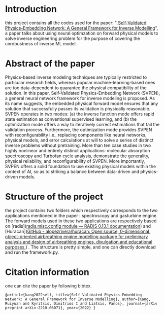# Introduction

this project contains all the codes used for the paper: "[ Self-Validated Physics-Embedding Network: A General Framework for Inverse Modelling](https://arxiv.org/abs/2210.06071)", a paper talks about using neural optimzation on forward physical models to solve inverse engineering problem for the purpose of covering the unrobustness of inverse ML model.

# Abstract of the paper

Physics-based inverse modeling techniques are typically restricted to particular research fields, whereas popular machine-learning-based ones are too data-dependent to guarantee the physical compatibility of the solution. In this paper, Self-Validated Physics-Embedding Network (SVPEN), a general neural network framework for inverse modeling is proposed. As its name suggests, the embedded physical forward model ensures that any solution that successfully passes its validation is physically reasonable. SVPEN operates in two modes: (a) the inverse function mode offers rapid state estimation as conventional supervised learning, and (b) the optimization mode offers a way to iteratively correct estimations that fail the validation process. Furthermore, the optimization mode provides SVPEN with reconfigurability i.e., replacing components like neural networks, physical models, and error calculations at will to solve a series of distinct inverse problems without pretraining. More than ten case studies in two highly nonlinear and entirely distinct applications: molecular absorption spectroscopy and Turbofan cycle analysis, demonstrate the generality, physical reliability, and reconfigurability of SVPEN. More importantly, SVPEN offers a solid foundation to use existing physical models within the context of AI, so as to striking a balance between data-driven and physics-driven models.

# Structure of the project

the project contains two folders which respectively corresponds to the two applications mentioned in the paper : spectroscopy and gasturbine engine. The  forward models used in these two applications are respectively based on [radis]([radis.misc.config module &#8212; RADIS 0.13.1 documentation](https://radis.readthedocs.io/en/latest/source/radis.misc.config.html#module-radis.misc.config)) and [Huracan]([GitHub - alopezrivera/huracan: Open source, 0-dimensional, object-oriented airbreathing engine modelling package for preliminary analysis and design of airbreathing engines, divulgation and educational purposes.](https://github.com/alopezrivera/huracan)) . The structure is pretty simple, and one can directly download and run the framework.py.

# Citation information

one can cite the paper by following bibtex.

`@article{kang2022self,
 title={Self-Validated Physics-Embedding Network: A General Framework for Inverse Modelling},
 author={Kang, Ruiyuan and Kyritsis, Dimitrios C and Liatsis, Panos},
 journal={arXiv preprint arXiv:2210.06071},
 year={2022}
}`


